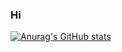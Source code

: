 ### Hi 
[![Anurag's GitHub stats](https://github-readme-stats.vercel.app/api?username=anuraghazra)](https://github.com/haskicbr/github-readme-stats)

<!--
**haskicbr/haskicbr** is a ✨ _special_ ✨ repository because its `README.md` (this file) appears on your GitHub profile.

Here are some ideas to get you started:

- 🔭 I’m currently working on ...
- 🌱 I’m currently learning ...
- 👯 I’m looking to collaborate on ...
- 🤔 I’m looking for help with ...
- 💬 Ask me about ...
- 📫 How to reach me: ...
- 😄 Pronouns: ...
- ⚡ Fun fact: ...
-->
